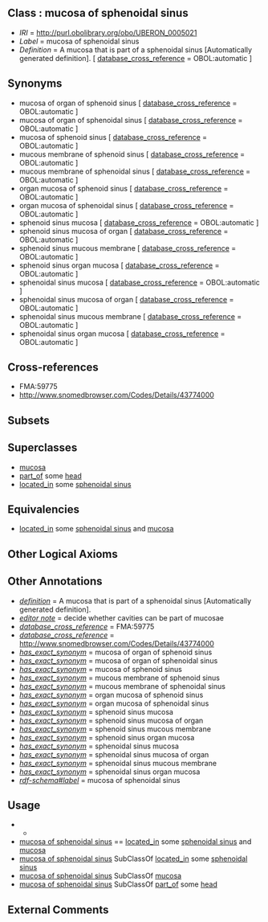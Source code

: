 
## Class : mucosa of sphenoidal sinus

 * *IRI* = http://purl.obolibrary.org/obo/UBERON_0005021
 * *Label* = mucosa of sphenoidal sinus
 * *Definition* = A mucosa that is part of a sphenoidal sinus [Automatically generated definition]. [ [database_cross_reference](../../ef/oboInOwl#hasDbXref.md) = OBOL:automatic ]

## Synonyms

 * mucosa of organ of sphenoid sinus [ [database_cross_reference](../../ef/oboInOwl#hasDbXref.md) = OBOL:automatic ]
 * mucosa of organ of sphenoidal sinus [ [database_cross_reference](../../ef/oboInOwl#hasDbXref.md) = OBOL:automatic ]
 * mucosa of sphenoid sinus [ [database_cross_reference](../../ef/oboInOwl#hasDbXref.md) = OBOL:automatic ]
 * mucous membrane of sphenoid sinus [ [database_cross_reference](../../ef/oboInOwl#hasDbXref.md) = OBOL:automatic ]
 * mucous membrane of sphenoidal sinus [ [database_cross_reference](../../ef/oboInOwl#hasDbXref.md) = OBOL:automatic ]
 * organ mucosa of sphenoid sinus [ [database_cross_reference](../../ef/oboInOwl#hasDbXref.md) = OBOL:automatic ]
 * organ mucosa of sphenoidal sinus [ [database_cross_reference](../../ef/oboInOwl#hasDbXref.md) = OBOL:automatic ]
 * sphenoid sinus mucosa [ [database_cross_reference](../../ef/oboInOwl#hasDbXref.md) = OBOL:automatic ]
 * sphenoid sinus mucosa of organ [ [database_cross_reference](../../ef/oboInOwl#hasDbXref.md) = OBOL:automatic ]
 * sphenoid sinus mucous membrane [ [database_cross_reference](../../ef/oboInOwl#hasDbXref.md) = OBOL:automatic ]
 * sphenoid sinus organ mucosa [ [database_cross_reference](../../ef/oboInOwl#hasDbXref.md) = OBOL:automatic ]
 * sphenoidal sinus mucosa [ [database_cross_reference](../../ef/oboInOwl#hasDbXref.md) = OBOL:automatic ]
 * sphenoidal sinus mucosa of organ [ [database_cross_reference](../../ef/oboInOwl#hasDbXref.md) = OBOL:automatic ]
 * sphenoidal sinus mucous membrane [ [database_cross_reference](../../ef/oboInOwl#hasDbXref.md) = OBOL:automatic ]
 * sphenoidal sinus organ mucosa [ [database_cross_reference](../../ef/oboInOwl#hasDbXref.md) = OBOL:automatic ]

## Cross-references

 * FMA:59775
 * http://www.snomedbrowser.com/Codes/Details/43774000

## Subsets


## Superclasses

 * [mucosa](../../UBERON/44/UBERON_0000344.md)
 * [part_of](../../BFO/50/BFO_0000050.md) some [head](../../UBERON/33/UBERON_0000033.md)
 * [located_in](../../RO/25/RO_0001025.md) some [sphenoidal sinus](../../UBERON/24/UBERON_0001724.md)

## Equivalencies

 * [located_in](../../RO/25/RO_0001025.md) some [sphenoidal sinus](../../UBERON/24/UBERON_0001724.md) and [mucosa](../../UBERON/44/UBERON_0000344.md)

## Other Logical Axioms


## Other Annotations

 * *[definition](../../IAO/15/IAO_0000115.md)* = A mucosa that is part of a sphenoidal sinus [Automatically generated definition].
 * *[editor note](../../IAO/16/IAO_0000116.md)* = decide whether cavities can be part of mucosae
 * *[database_cross_reference](../../ef/oboInOwl#hasDbXref.md)* = FMA:59775
 * *[database_cross_reference](../../ef/oboInOwl#hasDbXref.md)* = http://www.snomedbrowser.com/Codes/Details/43774000
 * *[has_exact_synonym](../../ym/oboInOwl#hasExactSynonym.md)* = mucosa of organ of sphenoid sinus
 * *[has_exact_synonym](../../ym/oboInOwl#hasExactSynonym.md)* = mucosa of organ of sphenoidal sinus
 * *[has_exact_synonym](../../ym/oboInOwl#hasExactSynonym.md)* = mucosa of sphenoid sinus
 * *[has_exact_synonym](../../ym/oboInOwl#hasExactSynonym.md)* = mucous membrane of sphenoid sinus
 * *[has_exact_synonym](../../ym/oboInOwl#hasExactSynonym.md)* = mucous membrane of sphenoidal sinus
 * *[has_exact_synonym](../../ym/oboInOwl#hasExactSynonym.md)* = organ mucosa of sphenoid sinus
 * *[has_exact_synonym](../../ym/oboInOwl#hasExactSynonym.md)* = organ mucosa of sphenoidal sinus
 * *[has_exact_synonym](../../ym/oboInOwl#hasExactSynonym.md)* = sphenoid sinus mucosa
 * *[has_exact_synonym](../../ym/oboInOwl#hasExactSynonym.md)* = sphenoid sinus mucosa of organ
 * *[has_exact_synonym](../../ym/oboInOwl#hasExactSynonym.md)* = sphenoid sinus mucous membrane
 * *[has_exact_synonym](../../ym/oboInOwl#hasExactSynonym.md)* = sphenoid sinus organ mucosa
 * *[has_exact_synonym](../../ym/oboInOwl#hasExactSynonym.md)* = sphenoidal sinus mucosa
 * *[has_exact_synonym](../../ym/oboInOwl#hasExactSynonym.md)* = sphenoidal sinus mucosa of organ
 * *[has_exact_synonym](../../ym/oboInOwl#hasExactSynonym.md)* = sphenoidal sinus mucous membrane
 * *[has_exact_synonym](../../ym/oboInOwl#hasExactSynonym.md)* = sphenoidal sinus organ mucosa
 * *[rdf-schema#label](../../el/rdf-schema#label.md)* = mucosa of sphenoidal sinus

## Usage

 * -
 * [mucosa of sphenoidal sinus](../../UBERON/21/UBERON_0005021.md) == [located_in](../../RO/25/RO_0001025.md) some [sphenoidal sinus](../../UBERON/24/UBERON_0001724.md) and [mucosa](../../UBERON/44/UBERON_0000344.md)
 * [mucosa of sphenoidal sinus](../../UBERON/21/UBERON_0005021.md) SubClassOf [located_in](../../RO/25/RO_0001025.md) some [sphenoidal sinus](../../UBERON/24/UBERON_0001724.md)
 * [mucosa of sphenoidal sinus](../../UBERON/21/UBERON_0005021.md) SubClassOf [mucosa](../../UBERON/44/UBERON_0000344.md)
 * [mucosa of sphenoidal sinus](../../UBERON/21/UBERON_0005021.md) SubClassOf [part_of](../../BFO/50/BFO_0000050.md) some [head](../../UBERON/33/UBERON_0000033.md)

## External Comments

